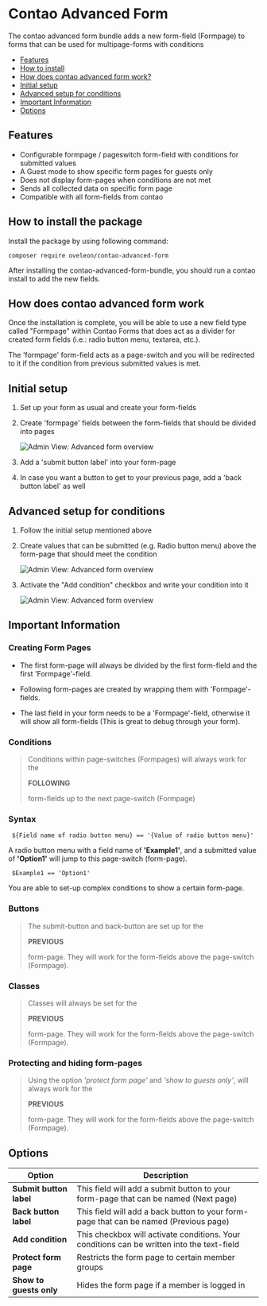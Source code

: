 # Contao Advanced Form

The contao advanced form bundle adds a new form-field (Formpage) to forms that can be used for multipage-forms with conditions

+ [Features](#features)
+ [How to install](#how-to-install-the-package)
+ [How does contao advanced form work?](#how-does-contao-advanced-form-work)
+ [Initial setup](#initial-setup)
+ [Advanced setup for conditions](#advanced-setup-for-conditions)
+ [Important Information](#important-information)
+ [Options](#options)

## Features

- Configurable formpage / pageswitch form-field with conditions for submitted values
- A Guest mode to show specific form pages for guests only
- Does not display form-pages when conditions are not met
- Sends all collected data on specific form page
- Compatible with all form-fields from contao

## How to install the package

Install the package by using following command:

```
composer require oveleon/contao-advanced-form
```

After installing the contao-advanced-form-bundle, you should run a contao install to add the new fields.

## How does contao advanced form work

Once the installation is complete, you will be able to use a new field type called "Formpage" within Contao Forms that does act as a divider for created form fields (i.e.: radio button menu, textarea, etc.).

The 'formpage' form-field acts as a page-switch and you will be redirected to it if the condition from previous submitted values is met.


## Initial setup

1. Set up your form as usual and create your form-fields


2. Create 'formpage' fields between the form-fields that should be divided into pages

    ![Admin View: Advanced form overview](https://www.oveleon.de/share/github-assets/contao-advanced-form/advanced-form-overview.jpg)


3. Add a 'submit button label' into your form-page


4. In case you want a button to get to your previous page, add a 'back button label' as well


## Advanced setup for conditions

1. Follow the initial setup mentioned above


2. Create values that can be submitted (e.g. Radio button menu) above the form-page that should meet the condition

   ![Admin View: Advanced form overview](https://www.oveleon.de/share/github-assets/contao-advanced-form/advanced-form-radio-value.jpg)


3. Activate the "Add condition" checkbox and write your condition into it
   
   ![Admin View: Advanced form overview](https://www.oveleon.de/share/github-assets/contao-advanced-form/advanced-form-page-switch.jpg)


## Important Information
### Creating Form Pages

- The first form-page will always be divided by the first form-field and the first 'Formpage'-field.

- Following form-pages are created by wrapping them with 'Formpage'-fields.

- The last field in your form needs to be a 'Formpage'-field, otherwise it will show all form-fields (This is great to debug through your form).

### Conditions

> Conditions within page-switches (Formpages) will always work for the 
>
> **FOLLOWING** 
> 
> form-fields up to the next page-switch (Formpage)

### Syntax
```
 ${Field name of radio button menu} == '{Value of radio button menu}'
```
A radio button menu with a field name of **'Example1'**, and a submitted value of **'Option1'** will jump to this page-switch (form-page).
```
 $Example1 == 'Option1'
```

You are able to set-up complex conditions to show a certain form-page.

### Buttons

> The submit-button and back-button are set up for the 
> 
> **PREVIOUS** 
> 
> form-page. They will work for the form-fields above the page-switch (Formpage).

### Classes

> Classes will always be set for the 
>
> **PREVIOUS**
>
> form-page. They will work for the form-fields above the page-switch (Formpage).

### Protecting and hiding form-pages

> Using the option *'protect form page'* and *'show to guests only'*, will always work for the 
>
> **PREVIOUS**
>
> form-page. They will work for the form-fields above the page-switch (Formpage).
>

## Options

| Option | Description |
| --- |  --- |
| **Submit button label** |  This field will add a submit button to your form-page that can be named (Next page) |
| **Back button label** | This field will add a back button to your form-page that can be named (Previous page) |
| **Add condition** | This checkbox will activate conditions. Your conditions can be written into the text-field |
| **Protect form page** | Restricts the form page to certain member groups |
| **Show to guests only** | Hides the form page if a member is logged in |
